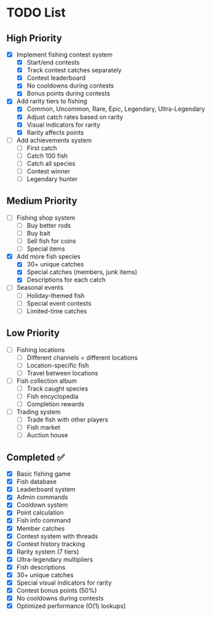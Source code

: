 # TODO List

## High Priority

- [x] Implement fishing contest system
  - [x] Start/end contests
  - [x] Track contest catches separately
  - [x] Contest leaderboard
  - [x] No cooldowns during contests
  - [x] Bonus points during contests

- [x] Add rarity tiers to fishing
  - [x] Common, Uncommon, Rare, Epic, Legendary, Ultra-Legendary
  - [x] Adjust catch rates based on rarity
  - [x] Visual indicators for rarity
  - [x] Rarity affects points

- [ ] Add achievements system
  - [ ] First catch
  - [ ] Catch 100 fish
  - [ ] Catch all species
  - [ ] Contest winner
  - [ ] Legendary hunter

## Medium Priority

- [ ] Fishing shop system
  - [ ] Buy better rods
  - [ ] Buy bait
  - [ ] Sell fish for coins
  - [ ] Special items

- [x] Add more fish species
  - [x] 30+ unique catches
  - [x] Special catches (members, junk items)
  - [x] Descriptions for each catch

- [ ] Seasonal events
  - [ ] Holiday-themed fish
  - [ ] Special event contests
  - [ ] Limited-time catches

## Low Priority

- [ ] Fishing locations
  - [ ] Different channels = different locations
  - [ ] Location-specific fish
  - [ ] Travel between locations

- [ ] Fish collection album
  - [ ] Track caught species
  - [ ] Fish encyclopedia
  - [ ] Completion rewards

- [ ] Trading system
  - [ ] Trade fish with other players
  - [ ] Fish market
  - [ ] Auction house

## Completed ✅

- [x] Basic fishing game
- [x] Fish database
- [x] Leaderboard system
- [x] Admin commands
- [x] Cooldown system
- [x] Point calculation
- [x] Fish info command
- [x] Member catches
- [x] Contest system with threads
- [x] Contest history tracking
- [x] Rarity system (7 tiers)
- [x] Ultra-legendary multipliers
- [x] Fish descriptions
- [x] 30+ unique catches
- [x] Special visual indicators for rarity
- [x] Contest bonus points (50%)
- [x] No cooldowns during contests
- [x] Optimized performance (O(1) lookups)